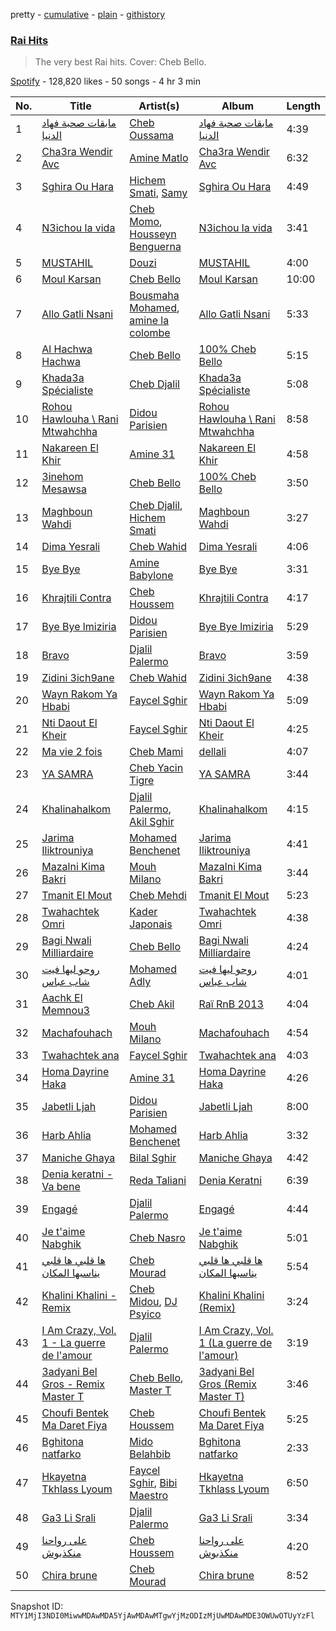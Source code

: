 pretty - [cumulative](/playlists/cumulative/37i9dQZF1DXb7WmotStdsj.md) - [plain](/playlists/plain/37i9dQZF1DXb7WmotStdsj) - [githistory](https://github.githistory.xyz/mackorone/spotify-playlist-archive/blob/main/playlists/plain/37i9dQZF1DXb7WmotStdsj)

### [Rai Hits](https://open.spotify.com/playlist/37i9dQZF1DXb7WmotStdsj)

> The very best Rai hits\. Cover: Cheb Bello.

[Spotify](https://open.spotify.com/user/spotify) - 128,820 likes - 50 songs - 4 hr 3 min

| No. | Title | Artist(s) | Album | Length |
|---|---|---|---|---|
| 1 | [مابقات صحبة فهاد الدنيا](https://open.spotify.com/track/3gQvsHiyuanFa7dJ3TDfOv) | [Cheb Oussama](https://open.spotify.com/artist/6eJDRiiR2xdwAgdiRjZ525) | [مابقات صحبة فهاد الدنيا](https://open.spotify.com/album/5Uvwkx0w6oUTM59ep9pH5B) | 4:39 |
| 2 | [Cha3ra Wendir Avc](https://open.spotify.com/track/4212sW8gzoojsEClN5LI8L) | [Amine Matlo](https://open.spotify.com/artist/2aFfUpawrHEPOQHzCXMUMZ) | [Cha3ra Wendir Avc](https://open.spotify.com/album/3OY3BSh6ltSis4Q2AT7dD7) | 6:32 |
| 3 | [Sghira Ou Hara](https://open.spotify.com/track/0L7LlOENW6UuOr52zcaYPE) | [Hichem Smati](https://open.spotify.com/artist/4NqyeNqz4XfIeEWrXPknYJ), [Samy](https://open.spotify.com/artist/10bINesF7eZDORpkyHYQFD) | [Sghira Ou Hara](https://open.spotify.com/album/2XA7CTMcjG9n6JuQw5oIDv) | 4:49 |
| 4 | [N3ichou la vida](https://open.spotify.com/track/5wSTysykILbhPqKdD2XN2F) | [Cheb Momo](https://open.spotify.com/artist/2WGoTbMj2VO7bv45UG1WfM), [Housseyn Benguerna](https://open.spotify.com/artist/2wPhldxEvEyBg9ApxTRkXy) | [N3ichou la vida](https://open.spotify.com/album/3jOBAFhJqcZC3TSmLTxFNB) | 3:41 |
| 5 | [MUSTAHIL](https://open.spotify.com/track/79dYolBgVt3BjSR7OacQNI) | [Douzi](https://open.spotify.com/artist/2elOTj4JyFOFPiZOcn4RNG) | [MUSTAHIL](https://open.spotify.com/album/255KMUYYIGcjX5AO61BCbF) | 4:00 |
| 6 | [Moul Karsan](https://open.spotify.com/track/3eQ2E727Y6KGITYZo3zX1d) | [Cheb Bello](https://open.spotify.com/artist/11E9GHIAzJRKuECEUSEuqh) | [Moul Karsan](https://open.spotify.com/album/1Wz4Lb9J28dWAbV3AB42YC) | 10:00 |
| 7 | [Allo Gatli Nsani](https://open.spotify.com/track/121uD1clN6btttnxb2K9Dt) | [Bousmaha Mohamed](https://open.spotify.com/artist/4LXU4M55DQHiOs974bOJ2Q), [amine la colombe](https://open.spotify.com/artist/38ODAyQq6fM934Xv9vCjoX) | [Allo Gatli Nsani](https://open.spotify.com/album/17OmiViuVUN1ejZmVY9cl7) | 5:33 |
| 8 | [Al Hachwa Hachwa](https://open.spotify.com/track/0GDjF1aq0W3hZN9whZtcmw) | [Cheb Bello](https://open.spotify.com/artist/11E9GHIAzJRKuECEUSEuqh) | [100% Cheb Bello](https://open.spotify.com/album/2mWcnvOcuwLTuWcLeHzmzi) | 5:15 |
| 9 | [Khada3a Spécialiste](https://open.spotify.com/track/2jD3erMPrQVxnVXRRGLutg) | [Cheb Djalil](https://open.spotify.com/artist/4ZzMtjQsjtaAOm3GPqmjeQ) | [Khada3a Spécialiste](https://open.spotify.com/album/51DtZ6PI6AjWTx6N8L6EYH) | 5:08 |
| 10 | [Rohou Hawlouha \\ Rani Mtwahchha](https://open.spotify.com/track/6Of36mRcQXOZUhNFOeMg3t) | [Didou Parisien](https://open.spotify.com/artist/2LWOOorT0uVplVdL6CRncj) | [Rohou Hawlouha \\ Rani Mtwahchha](https://open.spotify.com/album/2IuSc2fo9KnuZ8JhJB4MxH) | 8:58 |
| 11 | [Nakareen El Khir](https://open.spotify.com/track/73dNejNw458nkrl9ZxZq36) | [Amine 31](https://open.spotify.com/artist/1FAQqzHTQMSqyDsYCzN6o9) | [Nakareen El Khir](https://open.spotify.com/album/29NpPCEDfXbrTV7Ok4zviR) | 4:58 |
| 12 | [3inehom Mesawsa](https://open.spotify.com/track/4oPwHrcH1bhl2lOqNobnCY) | [Cheb Bello](https://open.spotify.com/artist/11E9GHIAzJRKuECEUSEuqh) | [100% Cheb Bello](https://open.spotify.com/album/2mWcnvOcuwLTuWcLeHzmzi) | 3:50 |
| 13 | [Maghboun Wahdi](https://open.spotify.com/track/53jIJkxsMot3n7Reolf6QO) | [Cheb Djalil](https://open.spotify.com/artist/4ZzMtjQsjtaAOm3GPqmjeQ), [Hichem Smati](https://open.spotify.com/artist/4NqyeNqz4XfIeEWrXPknYJ) | [Maghboun Wahdi](https://open.spotify.com/album/1I8PsxRrpOrwub7GJjYzT6) | 3:27 |
| 14 | [Dima Yesrali](https://open.spotify.com/track/4dnlVlHo17KfhKAcetdkPB) | [Cheb Wahid](https://open.spotify.com/artist/41pjPOVGlvetRYm4xx7bYw) | [Dima Yesrali](https://open.spotify.com/album/0LjnnpTnbeZqKwpElPPHKV) | 4:06 |
| 15 | [Bye Bye](https://open.spotify.com/track/03bUz9jtzmYl0XjgxpYvyN) | [Amine Babylone](https://open.spotify.com/artist/2Dxc5IVSmvyXjR6sidLPT3) | [Bye Bye](https://open.spotify.com/album/6QlLtCE9DUZJJnvLKXgIuv) | 3:31 |
| 16 | [Khrajtili Contra](https://open.spotify.com/track/3E57drIDddFObDyBhY057V) | [Cheb Houssem](https://open.spotify.com/artist/4l3uOQQa1NaZz7OVNAjbC2) | [Khrajtili Contra](https://open.spotify.com/album/0kQZFAGnInhVLDMcXTehqs) | 4:17 |
| 17 | [Bye Bye lmiziria](https://open.spotify.com/track/3KjVFfbEZPUj1076iJHdLA) | [Didou Parisien](https://open.spotify.com/artist/2LWOOorT0uVplVdL6CRncj) | [Bye Bye lmiziria](https://open.spotify.com/album/503UybXLd49aqSVhY8ufvd) | 5:29 |
| 18 | [Bravo](https://open.spotify.com/track/3v7uGitLi89jWMK5F6BUjh) | [Djalil Palermo](https://open.spotify.com/artist/3SKKJMPgklOHgYeatf2YhX) | [Bravo](https://open.spotify.com/album/6YZsunqkk3ZzwDsJtqZHvA) | 3:59 |
| 19 | [Zidini 3ich9ane](https://open.spotify.com/track/78xAW5L8hxmBHnZtIqjyZf) | [Cheb Wahid](https://open.spotify.com/artist/41pjPOVGlvetRYm4xx7bYw) | [Zidini 3ich9ane](https://open.spotify.com/album/2rzYUYgREivgNksfiK5CWT) | 4:38 |
| 20 | [Wayn Rakom Ya Hbabi](https://open.spotify.com/track/3CbMZTL6zwiA6r5BvGnMZE) | [Faycel Sghir](https://open.spotify.com/artist/6nWoudLNCfWwFYW0h2HTb1) | [Wayn Rakom Ya Hbabi](https://open.spotify.com/album/6Z14yylSHkwvie7957DHtB) | 5:09 |
| 21 | [Nti Daout El Kheir](https://open.spotify.com/track/0w9SfiXXJsC8sXPocUatO6) | [Faycel Sghir](https://open.spotify.com/artist/6nWoudLNCfWwFYW0h2HTb1) | [Nti Daout El Kheir](https://open.spotify.com/album/6vSuWq4upKblZk9JPISsrX) | 4:25 |
| 22 | [Ma vie 2 fois](https://open.spotify.com/track/52XknVywsSWwVXwcxl6WAP) | [Cheb Mami](https://open.spotify.com/artist/6vZXamchcIOKzC1c3Elp4J) | [dellali](https://open.spotify.com/album/1sUJo5AFoHomnM2ANQk28m) | 4:07 |
| 23 | [YA SAMRA](https://open.spotify.com/track/7KSCnbszZsU3TicZAKRwJ3) | [Cheb Yacin Tigre](https://open.spotify.com/artist/6wuzVpbUB3pwGMMFXWRhUM) | [YA SAMRA](https://open.spotify.com/album/1ISVnwls21aDdB7hZxeYiT) | 3:44 |
| 24 | [Khalinahalkom](https://open.spotify.com/track/4aKGsTXCnWaQbizUAzm79Z) | [Djalil Palermo](https://open.spotify.com/artist/3SKKJMPgklOHgYeatf2YhX), [Akil Sghir](https://open.spotify.com/artist/0yY561ap6MKDzXlCf07O4p) | [Khalinahalkom](https://open.spotify.com/album/76nZsAEWzZRo3riJWGigqz) | 4:15 |
| 25 | [Jarima Iliktrouniya](https://open.spotify.com/track/20tf9xOw4V0y0wHgoLfTE7) | [Mohamed Benchenet](https://open.spotify.com/artist/1SXvU32qAqhAniQTUhJJdS) | [Jarima Iliktrouniya](https://open.spotify.com/album/5SnCFCzvjA7TxYg8KHI7FO) | 4:41 |
| 26 | [Mazalni Kima Bakri](https://open.spotify.com/track/4qnmWklH3MwTy41kDCbex9) | [Mouh Milano](https://open.spotify.com/artist/1a4431ATLSQ5Rgq8Rr6sFj) | [Mazalni Kima Bakri](https://open.spotify.com/album/539HX5WN2FIVRu6dguBtyg) | 3:44 |
| 27 | [Tmanit El Mout](https://open.spotify.com/track/5NCwmr04Im459JN0IoODsP) | [Cheb Mehdi](https://open.spotify.com/artist/2uonXDQdHacpjve01wdIGE) | [Tmanit El Mout](https://open.spotify.com/album/2wheBBSz3XuLejwMRXRU70) | 5:23 |
| 28 | [Twahachtek Omri](https://open.spotify.com/track/1QcJ7OsYeuhFsCzKyy1j4L) | [Kader Japonais](https://open.spotify.com/artist/3e3cKwH1kUr02bvIm7VaIe) | [Twahachtek Omri](https://open.spotify.com/album/7DIDz2uxqKJ4mhhBqCj4jZ) | 4:38 |
| 29 | [Bagi Nwali Milliardaire](https://open.spotify.com/track/5PEdfV2WSVKIywE2dTgPQF) | [Cheb Bello](https://open.spotify.com/artist/11E9GHIAzJRKuECEUSEuqh) | [Bagi Nwali Milliardaire](https://open.spotify.com/album/0HLrF0mYDsHcIPtUcILGhN) | 4:24 |
| 30 | [روحو ليها فيت شاب عباس](https://open.spotify.com/track/0qtTV779VjZD2GpRrz2iCi) | [Mohamed Adly](https://open.spotify.com/artist/0YNxTS81q1b2z9qdtJkmCO) | [روحو ليها فيت شاب عباس](https://open.spotify.com/album/2MHopoMeZ4jOVhubBcSmXk) | 4:01 |
| 31 | [Aachk El Memnou3](https://open.spotify.com/track/5eqd75kv4vAPQdvZ7RJTJb) | [Cheb Akil](https://open.spotify.com/artist/5zhdzKcrjPbWWcFIwfhSqw) | [Raï RnB 2013](https://open.spotify.com/album/1L08FkHFD7tIsXVxy0kF7u) | 4:04 |
| 32 | [Machafouhach](https://open.spotify.com/track/24jg1DbZgIwIBwascANUo0) | [Mouh Milano](https://open.spotify.com/artist/1a4431ATLSQ5Rgq8Rr6sFj) | [Machafouhach](https://open.spotify.com/album/2hyi1YaEv0A9LEA1HUEJ6S) | 4:54 |
| 33 | [Twahachtek ana](https://open.spotify.com/track/2kfxJQaJsGpe0eYjM8pIxE) | [Faycel Sghir](https://open.spotify.com/artist/6nWoudLNCfWwFYW0h2HTb1) | [Twahachtek ana](https://open.spotify.com/album/08QVX3oPM46w3beaRWgfGE) | 4:03 |
| 34 | [Homa Dayrine Haka](https://open.spotify.com/track/3I3ZjOzrVyyF3OS4MvOyy7) | [Amine 31](https://open.spotify.com/artist/1FAQqzHTQMSqyDsYCzN6o9) | [Homa Dayrine Haka](https://open.spotify.com/album/17AqvRrbZYASiJnCT78qX0) | 4:26 |
| 35 | [Jabetli Ljah](https://open.spotify.com/track/7sIr0SWz4zeZRt8NuV112j) | [Didou Parisien](https://open.spotify.com/artist/2LWOOorT0uVplVdL6CRncj) | [Jabetli Ljah](https://open.spotify.com/album/5rHwMQTSEBYs2s2HRE7rcH) | 8:00 |
| 36 | [Harb Ahlia](https://open.spotify.com/track/51ma99eBjCpUuDJeIquhgX) | [Mohamed Benchenet](https://open.spotify.com/artist/1SXvU32qAqhAniQTUhJJdS) | [Harb Ahlia](https://open.spotify.com/album/0rwO5csrugYNREOZya0waC) | 3:32 |
| 37 | [Maniche Ghaya](https://open.spotify.com/track/4b3FfSiGHdCgRioDRgTe3B) | [Bilal Sghir](https://open.spotify.com/artist/4iCrZzxACYPYcoS71DgjWW) | [Maniche Ghaya](https://open.spotify.com/album/0cZAAarZByPdTYTWlco14o) | 4:42 |
| 38 | [Denia keratni \- Va bene](https://open.spotify.com/track/4QpthEgd5SYqlYGPLoCPgU) | [Reda Taliani](https://open.spotify.com/artist/2VTYaHMlKvQxlVW3k07NVt) | [Denia Keratni](https://open.spotify.com/album/6LEiREHxVTyoMGiDWWogu0) | 6:39 |
| 39 | [Engagé](https://open.spotify.com/track/5ONxNp0ytrI7xzk4PZ2Vaz) | [Djalil Palermo](https://open.spotify.com/artist/3SKKJMPgklOHgYeatf2YhX) | [Engagé](https://open.spotify.com/album/7z4Os1feFjBgWHdQlEv5xD) | 4:44 |
| 40 | [Je t'aime Nabghik](https://open.spotify.com/track/0zfjT2rhnfNNU6fxU5VXZI) | [Cheb Nasro](https://open.spotify.com/artist/1qYpnd9rnstqqrGNYfwYNP) | [Je t'aime Nabghik](https://open.spotify.com/album/5REaPr2bCKjE4spQvIJDdX) | 5:01 |
| 41 | [ها قلبي ها قلبي يناسبها المكان](https://open.spotify.com/track/0IiDI1jF6bmERRxsaPNyAe) | [Cheb Mourad](https://open.spotify.com/artist/2zjXHi6RZyaS2t0P1BrxBs) | [ها قلبي ها قلبي يناسبها المكان](https://open.spotify.com/album/3Y6L5aPp1EGEbZ2hyHypoa) | 5:54 |
| 42 | [Khalini Khalini \- Remix](https://open.spotify.com/track/0iUkqgXwK50tprCzFwsrKL) | [Cheb Midou](https://open.spotify.com/artist/79rdsoSMXU2asEnE50Qtol), [DJ Psyico](https://open.spotify.com/artist/7KrPKqkApWnECIUoouaQxY) | [Khalini Khalini \(Remix\)](https://open.spotify.com/album/49bqbVlUrDRPOgHIfwYe9Z) | 3:24 |
| 43 | [I Am Crazy, Vol\. 1 \- La guerre de l'amour](https://open.spotify.com/track/581Q5vjsfwtJhZA1zXfCXd) | [Djalil Palermo](https://open.spotify.com/artist/3SKKJMPgklOHgYeatf2YhX) | [I Am Crazy, Vol\. 1 \(La guerre de l'amour\)](https://open.spotify.com/album/5cYihB12ii8hF1VfueWwlV) | 3:19 |
| 44 | [3adyani Bel Gros \- Remix Master T](https://open.spotify.com/track/1Z3UznHCGkclMLMOBRxeHN) | [Cheb Bello](https://open.spotify.com/artist/11E9GHIAzJRKuECEUSEuqh), [Master T](https://open.spotify.com/artist/6zNY7V2iBFiUfOXTSNwA15) | [3adyani Bel Gros \(Remix Master T\)](https://open.spotify.com/album/0RdUojL9QBTuDHECRDrGFt) | 3:46 |
| 45 | [Choufi Bentek Ma Daret Fiya](https://open.spotify.com/track/4hQgTdJF1Z1PdDrhjYBiUC) | [Cheb Houssem](https://open.spotify.com/artist/4l3uOQQa1NaZz7OVNAjbC2) | [Choufi Bentek Ma Daret Fiya](https://open.spotify.com/album/2FN9F2iscX3gYpuqvsxAdD) | 5:25 |
| 46 | [Bghitona natfarko](https://open.spotify.com/track/30SPX8Eue4UhihxU9cio7p) | [Mido Belahbib](https://open.spotify.com/artist/7jI8NXewNhX2JQjP6ycFGm) | [Bghitona natfarko](https://open.spotify.com/album/4baIAIwbTC2MqgKeIliPKU) | 2:33 |
| 47 | [Hkayetna Tkhlass Lyoum](https://open.spotify.com/track/24qwVpC78t6IkQCcUNw9gV) | [Faycel Sghir](https://open.spotify.com/artist/6nWoudLNCfWwFYW0h2HTb1), [Bibi Maestro](https://open.spotify.com/artist/3rhycpQTLaIhJpM2e38d8A) | [Hkayetna Tkhlass Lyoum](https://open.spotify.com/album/3VUIHN3PowVv65jGKndH7t) | 6:50 |
| 48 | [Ga3 Li Srali](https://open.spotify.com/track/4VwGNd7gYBkudOycgXZWpF) | [Djalil Palermo](https://open.spotify.com/artist/3SKKJMPgklOHgYeatf2YhX) | [Ga3 Li Srali](https://open.spotify.com/album/2UIsgooFCMOW5g3cVIH6lX) | 3:34 |
| 49 | [على رواحنا منكذبوش](https://open.spotify.com/track/5BaSu9ES2R8LIYxAZBTqQA) | [Cheb Houssem](https://open.spotify.com/artist/4l3uOQQa1NaZz7OVNAjbC2) | [على رواحنا منكذبوش](https://open.spotify.com/album/0Oe1AG3aTF6lEyNyKAzo68) | 4:20 |
| 50 | [Chira brune](https://open.spotify.com/track/5ykL3LdQ7Ls8T2Ii2YMmfG) | [Cheb Mourad](https://open.spotify.com/artist/2zjXHi6RZyaS2t0P1BrxBs) | [Chira brune](https://open.spotify.com/album/2mF9wTY2zWXkU1SczMu1nl) | 8:52 |

Snapshot ID: `MTY1MjI3NDI0MiwwMDAwMDA5YjAwMDAwMTgwYjMzODIzMjUwMDAwMDE3OWUwOTUyYzFl`
